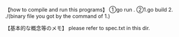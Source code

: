 【how to compile and run this programs】
①go run .
②1.go build 2. ./(binary file you got by the command of 1.)

【基本的な概念等のメモ】
please refer to spec.txt in this dir.
